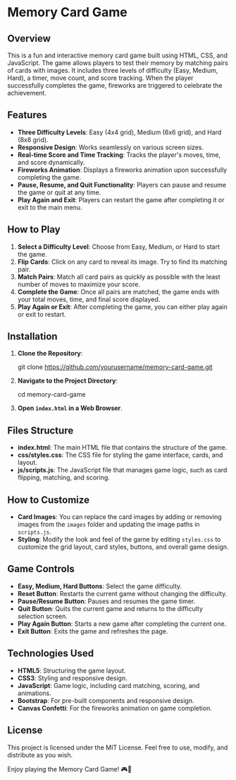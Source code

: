 # Memory Card Game

## Overview

This is a fun and interactive memory card game built using HTML, CSS, and JavaScript. The game allows players to test their memory by matching pairs of cards with images. It includes three levels of difficulty (Easy, Medium, Hard), a timer, move count, and score tracking. When the player successfully completes the game, fireworks are triggered to celebrate the achievement.

## Features

- **Three Difficulty Levels**: Easy (4x4 grid), Medium (6x6 grid), and Hard (8x8 grid).
- **Responsive Design**: Works seamlessly on various screen sizes.
- **Real-time Score and Time Tracking**: Tracks the player's moves, time, and score dynamically.
- **Fireworks Animation**: Displays a fireworks animation upon successfully completing the game.
- **Pause, Resume, and Quit Functionality**: Players can pause and resume the game or quit at any time.
- **Play Again and Exit**: Players can restart the game after completing it or exit to the main menu.

## How to Play

1. **Select a Difficulty Level**: Choose from Easy, Medium, or Hard to start the game.
2. **Flip Cards**: Click on any card to reveal its image. Try to find its matching pair.
3. **Match Pairs**: Match all card pairs as quickly as possible with the least number of moves to maximize your score.
4. **Complete the Game**: Once all pairs are matched, the game ends with your total moves, time, and final score displayed.
5. **Play Again or Exit**: After completing the game, you can either play again or exit to restart.

## Installation

1. **Clone the Repository**:
  
   git clone https://github.com/yourusername/memory-card-game.git

   
2. **Navigate to the Project Directory**:
  
   cd memory-card-game
  
3. **Open `index.html` in a Web Browser**.

## Files Structure

- **index.html**: The main HTML file that contains the structure of the game.
- **css/styles.css**: The CSS file for styling the game interface, cards, and layout.
- **js/scripts.js**: The JavaScript file that manages game logic, such as card flipping, matching, and scoring.

## How to Customize

- **Card Images**: You can replace the card images by adding or removing images from the `images` folder and updating the image paths in `scripts.js`.
- **Styling**: Modify the look and feel of the game by editing `styles.css` to customize the grid layout, card styles, buttons, and overall game design.

## Game Controls

- **Easy, Medium, Hard Buttons**: Select the game difficulty.
- **Reset Button**: Restarts the current game without changing the difficulty.
- **Pause/Resume Button**: Pauses and resumes the game timer.
- **Quit Button**: Quits the current game and returns to the difficulty selection screen.
- **Play Again Button**: Starts a new game after completing the current one.
- **Exit Button**: Exits the game and refreshes the page.

## Technologies Used

- **HTML5**: Structuring the game layout.
- **CSS3**: Styling and responsive design.
- **JavaScript**: Game logic, including card matching, scoring, and animations.
- **Bootstrap**: For pre-built components and responsive design.
- **Canvas Confetti**: For the fireworks animation on game completion.

## License

This project is licensed under the MIT License. Feel free to use, modify, and distribute as you wish.

Enjoy playing the Memory Card Game! 🎮🎉
